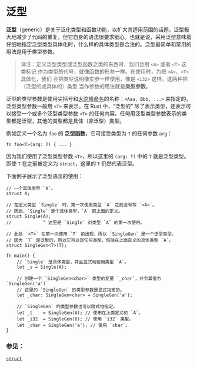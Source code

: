 # 泛型

**泛型**（generic）是关于泛化类型和函数功能，以扩大其适用范围的话题。泛型极大地减少了代码的重复，但它自身的语法很要求细心。也就是说，采用泛型意味着仔细地指定泛型类型具体化时，什么样的具体类型是合法的。泛型最简单和常用的用法是用于类型参数。

> 译注：定义泛型类型或泛型函数之类的东西时，我们会用 `<A>` 或者 `<T>` 这类标记
> 作为类型的代号，就像函数的形参一样。在使用时，为把 `<A>`、`<T>` 具体化，我们
> 会把类型说明像实参一样使用，像是 `<i32>` 这样。这两种把（泛型的或具体的）类型
> 当作参数的用法就是**类型参数**。

泛型的类型参数是使用尖括号和[大驼峰命名][camelcase]的名称：`<Aaa, Bbb, ...>`
 来指定的。泛型类型参数一般用 `<T>` 来表示。在 Rust 中，“泛型的” 除了表示类型，还表示可以接受一个或多个泛型类型参数 `<T>` 的任何内容。任何用泛型类型参数表示的类型都是泛型，其他的类型都是具体（非泛型）类型。

例如定义一个名为 `foo` 的 **泛型函数**，它可接受类型为 `T` 的任何参数 `arg`：

```rust,ignore
fn foo<T>(arg: T) { ... }
```

因为我们使用了泛型类型参数 `<T>`，所以这里的 `(arg: T)` 中的 `T` 就是泛型类型。即使 `T` 在之前被定义为 `struct`，这里的 `T` 仍然代表泛型。

下面例子展示了泛型语法的使用：

```rust,editable
// 一个具体类型 `A`。
struct A;

// 在定义类型 `Single` 时，第一次使用类型 `A` 之前没有写 `<A>`。
// 因此，`Single` 是个具体类型，`A` 取上面的定义。
struct Single(A);
//            ^ 这里是 `Single` 对类型 `A` 的第一次使用。

// 此处 `<T>` 在第一次使用 `T` 前出现，所以 `SingleGen` 是一个泛型类型。
// 因为 `T` 是泛型的，所以它可以是任何类型，包括在上面定义的具体类型 `A`。
struct SingleGen<T>(T);

fn main() {
    // `Single` 是具体类型，并且显式地使用类型 `A`。
    let _s = Single(A);
    
    // 创建一个 `SingleGen<char>` 类型的变量 `_char`，并令其值为 `SingleGen('a')`
    // 这里的 `SingleGen` 的类型参数是显式指定的。
    let _char: SingleGen<char> = SingleGen('a');

    // `SingleGen` 的类型参数也可以隐式地指定。
    let _t    = SingleGen(A); // 使用在上面定义的 `A`。
    let _i32  = SingleGen(6); // 使用 `i32` 类型。
    let _char = SingleGen('a'); // 使用 `char`。
}
```

### 参见：

[`struct`][structs]

[structs]: custom_types/structs.md
[camelcase]: https://en.wikipedia.org/wiki/CamelCase
